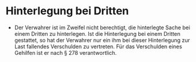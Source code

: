 # Hinterlegung bei Dritten

- Der Verwahrer ist im Zweifel nicht berechtigt, die hinterlegte Sache bei einem Dritten zu hinterlegen. Ist die Hinterlegung bei einem Dritten gestattet, so hat der Verwahrer nur ein ihm bei dieser Hinterlegung zur Last fallendes Verschulden zu vertreten. Für das Verschulden eines Gehilfen ist er nach § 278 verantwortlich.


